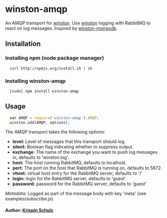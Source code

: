 # winston-amqp

An AMQP transport for [winston][0].
Use [winston][0] logging with RabbitMQ to react on log messages.
Inspired by [winston-mongodb][1].

## Installation

### Installing npm (node package manager)
```
  curl http://npmjs.org/install.sh | sh
```

### Installing winston-amqp
```
  [sudo] npm install winston-amqp
```

## Usage
``` js
  var AMQP = require('winston-amqp').AMQP;
  winston.add(AMQP, options);
```

The AMQP transport takes the following options:

* __level:__ Level of messages that this transport should log. 
* __silent:__ Boolean flag indicating whether to suppress output.
* __exchange__: The name of the exchange you want to push log messages in, defaults to 'winston.log'.
* __host:__ The host running RabbitMQ, defaults to localhost.
* __port:__ The port on the host that RabbitMQ is running on, defaults to 5672.
* __vhost:__ virtual host entry for the RabbitMQ server, defaults to '/'
* __login:__ login for the RabbitMQ server, defaults to 'guest'
* __password:__ password for the RabbitMQ server, defaults to 'guest'

*Metadata:* Logged as part of the message body with key 'meta' (see examples/subscribe.js).

#### Author: [Krispin Schulz](http://kr1sp1n.com)

[0]: https://github.com/indexzero/winston
[1]: https://github.com/indexzero/winston-mongodb